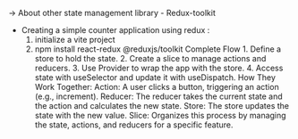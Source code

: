 -> About other state management library - Redux-toolkit

- Creating a simple counter application using redux : 
    1. initialize a vite project
    2. npm install react-redux @reduxjs/toolkit
        Complete Flow
            1. Define a store to hold the state.
            2. Create a slice to manage actions and reducers.
            3. Use Provider to wrap the app with the store.
            4. Access state with useSelector and update it with useDispatch.
        How They Work Together:
            Action: A user clicks a button, triggering an action (e.g., increment).
            Reducer: The reducer takes the current state and the action and calculates the new state.
            Store: The store updates the state with the new value.
            Slice: Organizes this process by managing the state, actions, and reducers for a specific feature.
